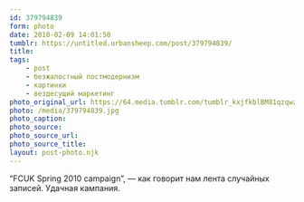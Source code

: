 ```yaml
---
id: 379794839
form: photo
date: 2010-02-09 14:01:50
tumblr: https://untitled.urbansheep.com/post/379794839/
title:
tags:
    - post
    - безжалостный постмодернизм
    - картинки
    - вездесущий маркетинг
photo_original_url: https://64.media.tumblr.com/tumblr_kxjfkblBM81qzqwzso1_640.jpg
photo: /media/379794839.jpg
photo_caption: 
photo_source:
photo_source_url:
photo_source_title:
layout: post-photo.njk
---
```


<p>“FCUK Spring 2010 campaign”, — как говорит нам лента случайных записей. Удачная кампания.</p>
